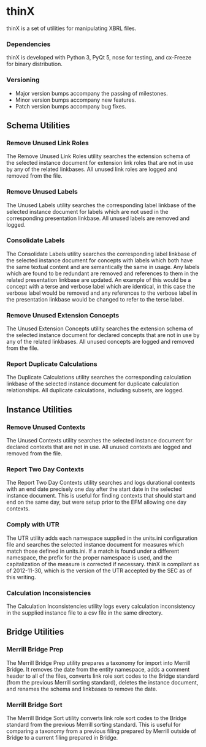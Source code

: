 thinX
=====

thinX is a set of utilities for manipulating XBRL files.


### Dependencies

thinX is developed with Python 3, PyQt 5, nose for testing, and cx-Freeze for binary distribution.


### Versioning

* Major version bumps accompany the passing of milestones.
* Minor version bumps accompany new features.
* Patch version bumps accompany bug fixes.


Schema Utilities
----------------

### Remove Unused Link Roles

The Remove Unused Link Roles utility searches the extension schema of the selected instance document for extension link roles that are not in use by any of the related linkbases. All unused link roles are logged and removed from the file.


### Remove Unused Labels

The Unused Labels utility searches the corresponding label linkbase of the selected instance document for labels which are not used in the corresponding presentation linkbase. All unused labels are removed and logged.


### Consolidate Labels

The Consolidate Labels utility searches the corresponding label linkbase of the selected instance document for concepts with labels which both have the same textual content and are semantically the same in usage. Any labels which are found to be redundant are removed and references to them in the related presentation linkbase are updated. An example of this would be a concept with a terse and verbose label which are identical, in this case the verbose label would be removed and any references to the verbose label in the presentation linkbase would be changed to refer to the terse label.


### Remove Unused Extension Concepts

The Unused Extension Concepts utility searches the extension schema of the selected instance document for declared concepts that are not in use by any of the related linkbases. All unused concepts are logged and removed from the file.


### Report Duplicate Calculations

The Duplicate Calculations utility searches the corresponding calculation linkbase of the selected instance document for duplicate calculation relationships. All duplicate calculations, including subsets, are logged.


Instance Utilities
----------------

### Remove Unused Contexts

The Unused Contexts utility searches the selected instance document for declared contexts that are not in use. All unused contexts are logged and removed from the file.


### Report Two Day Contexts

The Report Two Day Contexts utility searches and logs durational contexts with an end date precisely one day after the start date in the selected instance document. This is useful for finding contexts that should start and end on the same day, but were setup prior to the EFM allowing one day contexts.


### Comply with UTR

The UTR utility adds each namespace supplied in the units.ini configuration file and searches the selected instance document for measures which match those defined in units.ini. If a match is found under a different namespace, the prefix for the proper namespace is used, and the capitalization of the measure is corrected if necessary. thinX is compliant as of 2012-11-30, which is the version of the UTR accepted by the SEC as of this writing.


### Calculation Inconsistencies

The Calculation Inconsistencies utility logs every calculation inconsistency in
the supplied instance file to a csv file in the same directory.


Bridge Utilities
----------------

### Merrill Bridge Prep

The Merrill Bridge Prep utility prepares a taxonomy for import into Merrill Bridge. It removes the date from the entity namespace, adds a comment header to all of the files, converts link role sort codes to the Bridge standard (from the previous Merrill sorting standard), deletes the instance document, and renames the schema and linkbases to remove the date.


### Merrill Bridge Sort

The Merrill Bridge Sort utility converts link role sort codes to the Bridge standard from the previous Merrill sorting standard. This is useful for comparing a taxonomy from a previous filing prepared by Merrill outside of Bridge to a current filing prepared in Bridge.


[1]: http://scottchacon.com/2011/08/31/github-flow.html
